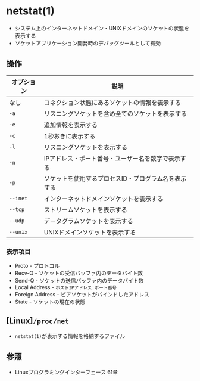 # netstat(1)
- システム上のインターネットドメイン・UNIXドメインのソケットの状態を表示する
- ソケットアプリケーション開発時のデバッグツールとして有効

## 操作

| オプション | 説明                                                 |
| -          | -                                                    |
| なし       | コネクション状態にあるソケットの情報を表示する       |
| `-a`       | リスニングソケットを含め全てのソケットを表示する     |
| `-e`       | 追加情報を表示する                                   |
| `-c`       | 1秒おきに表示する                                    |
| `-l`       | リスニングソケットを表示する                         |
| `-n`       | IPアドレス・ポート番号・ユーザー名を数字で表示する   |
| `-p`       | ソケットを使用するプロセスID・プログラム名を表示する |
| `--inet`   | インターネットドメインソケットを表示する             |
| `--tcp`    | ストリームソケットを表示する                         |
| `--udp`    | データグラムソケットを表示する                       |
| `--unix`   | UNIXドメインソケットを表示する                       |

### 表示項目
- Proto - プロトコル
- Recv-Q - ソケットの受信バッファ内のデータバイト数
- Send-Q - ソケットの送信バッファ内のデータバイト数
- Local Address - `ホストIPアドレス:ポート番号`
- Foreign Address - ピアソケットがバインドしたアドレス
- State - ソケットの現在の状態

## [Linux]`/proc/net`
- `netstat(1)`が表示する情報を格納するファイル

## 参照
- Linuxプログラミングインターフェース 61章
